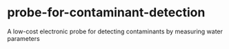 # probe-for-contaminant-detection
A low-cost electronic probe for detecting contaminants by measuring water parameters
